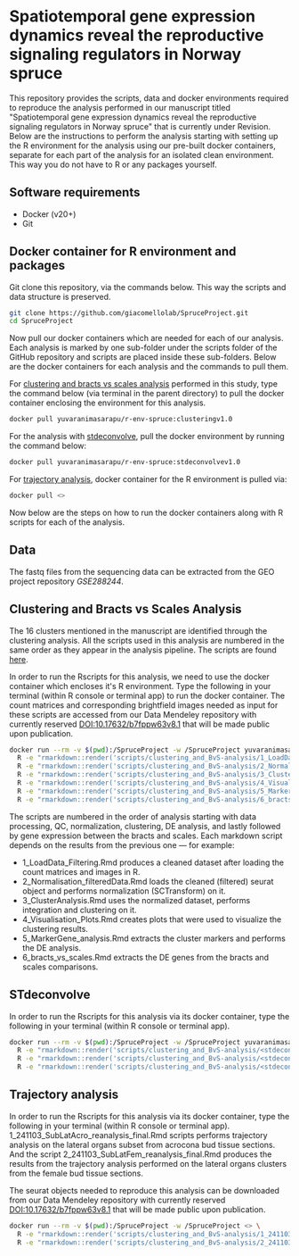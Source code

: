 # Spatiotemporal gene expression dynamics reveal the reproductive signaling regulators in Norway spruce
This repository provides the scripts, data and docker environments required to reproduce the analysis performed in our manuscript titled "Spatiotemporal gene expression dynamics reveal the reproductive signaling regulators in Norway spruce" that is currently under Revision. 
Below are the instructions to perform the analysis starting with setting up the R environment for the analysis using our pre-built docker containers, separate for each part of the analysis for an isolated clean environment. This way you do not have to R or any packages yourself.

## Software requirements
- Docker (v20+)
- Git

## Docker container for R environment and packages
Git clone this repository, via the commands below. This way the scripts and data structure is preserved.

```bash
git clone https://github.com/giacomellolab/SpruceProject.git
cd SpruceProject
```

Now pull our docker containers which are needed for each of our analysis. Each analysis is marked by one sub-folder under the scripts folder of the GitHub repository and scripts are placed inside these sub-folders. Below are the docker containers for each analysis and the commands to pull them.

For [clustering and bracts vs scales analysis](scripts/clustering_and_BvS-analysis) performed in this study, type the command below (via terminal in the parent directory) to pull the docker container enclosing the environment for this analysis.
```bash
docker pull yuvaranimasarapu/r-env-spruce:clusteringv1.0
```

For the analysis with [stdeconvolve](scripts/stdeconvolve), pull the docker environment by running the command below:
```bash
docker pull yuvaranimasarapu/r-env-spruce:stdeconvolvev1.0
```

For [trajectory analysis](scripts/trajectory_analysis), docker container for the R environment is pulled via:
```bash
docker pull <>
```

Now below are the steps on how to run the docker containers along with R scripts for each of the analysis.

## Data
The fastq files from the sequencing data can be extracted from the GEO project repository *GSE288244*.

## Clustering and Bracts vs Scales Analysis
The 16 clusters mentioned in the manuscript are identified through the clustering analysis. All the scripts used in this analysis are numbered in the same order as they appear in the analysis pipeline. The scripts are found [here](scripts/clustering_and_BvS-analysis). 

In order to run the Rscripts for this analysis, we need to use the docker container which encloses it's R environment. Type the following in your terminal (within R console or terminal app) to run the docker container.
The count matrices and corresponding brightfield images needed as input for these scripts are accessed from our Data Mendeley repository with currently reserved [DOI:10.17632/b7fppw63v8.1](https://data.mendeley.com/preview/b7fppw63v8?a=0a093701-dffc-4dd8-bdab-bb372579088) that will be made public upon publication.

```bash
docker run --rm -v $(pwd):/SpruceProject -w /SpruceProject yuvaranimasarapu/r-env-spruce:clusteringv1.0 \
  R -e "rmarkdown::render('scripts/clustering_and_BvS-analysis/1_LoadData_Filtering.Rmd', output_dir = 'results')" && \
  R -e "rmarkdown::render('scripts/clustering_and_BvS-analysis/2_Normalisation_filteredData.Rmd', output_dir = 'results')" && \
  R -e "rmarkdown::render('scripts/clustering_and_BvS-analysis/3_ClusterAnalysis.Rmd', output_dir = 'results')" && \
  R -e "rmarkdown::render('scripts/clustering_and_BvS-analysis/4_Visualisation_Plots.Rmd', output_dir = 'results')" && \
  R -e "rmarkdown::render('scripts/clustering_and_BvS-analysis/5_MarkerGene_analysis.Rmd', output_dir = 'results')" && \
  R -e "rmarkdown::render('scripts/clustering_and_BvS-analysis/6_bracts_vs_scales.Rmd', output_dir = 'results')"
```

The scripts are numbered in the order of analysis starting with data processing, QC, normalization, clustering, DE analysis, and lastly followed by gene expression between the bracts and scales.
Each markdown script depends on the results from the previous one — for example:
- 1_LoadData_Filtering.Rmd produces a cleaned dataset after loading the count matrices and images in R.
- 2_Normalisation_filteredData.Rmd loads the cleaned (filtered) seurat object and performs normalization (SCTransform) on it.
- 3_ClusterAnalysis.Rmd uses the normalized dataset, performs integration and clustering on it.
- 4_Visualisation_Plots.Rmd creates plots that were used to visualize the clustering results.
- 5_MarkerGene_analysis.Rmd extracts the cluster markers and performs the DE analysis.
- 6_bracts_vs_scales.Rmd extracts the DE genes from the bracts and scales comparisons.

## STdeconvolve
In order to run the Rscripts for this analysis via its docker container, type the following in your terminal (within R console or terminal app).

```bash
docker run --rm -v $(pwd):/SpruceProject -w /SpruceProject yuvaranimasarapu/r-env-spruce:stdeconvolvev1.0 \
  R -e "rmarkdown::render('scripts/clustering_and_BvS-analysis/<stdeconvolve.Rmd>', output_dir = 'results')" && \
  R -e "rmarkdown::render('scripts/clustering_and_BvS-analysis/<stdeconvolve.Rmd>', output_dir = 'results')" && \
  R -e "rmarkdown::render('scripts/clustering_and_BvS-analysis/<stdeconvolve.Rmd>', output_dir = 'results')"
```

## Trajectory analysis
In order to run the Rscripts for this analysis via its docker container, type the following in your terminal (within R console or terminal app). 1_241103_SubLatAcro_reanalysis_final.Rmd scripts performs trajectory analysis on the lateral organs subset from acrocona bud tissue sections. And the script 2_241103_SubLatFem_reanalysis_final.Rmd produces the results from the trajectory analysis performed on the lateral organs clusters from the female bud tissue sections.

The seurat objects needed to reproduce this analysis can be downloaded from our Data Mendeley repository with currently reserved [DOI:10.17632/b7fppw63v8.1](https://data.mendeley.com/preview/b7fppw63v8?a=0a093701-dffc-4dd8-bdab-bb372579088) that will be made public upon publication.

```bash
docker run --rm -v $(pwd):/SpruceProject -w /SpruceProject <> \
  R -e "rmarkdown::render('scripts/clustering_and_BvS-analysis/1_241103_SubLatAcro_reanalysis_final.Rmd', output_dir = 'results')" && \
  R -e "rmarkdown::render('scripts/clustering_and_BvS-analysis/2_241103_SubLatFem_reanalysis_final.Rmd', output_dir = 'results')"
```




